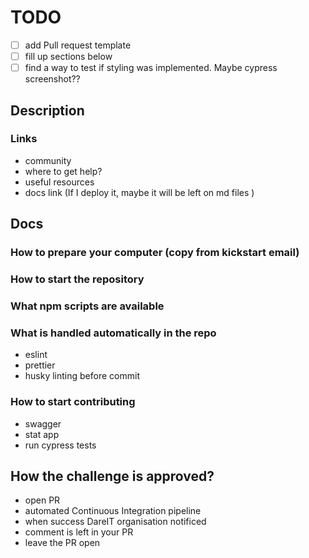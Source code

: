 # TODO
- [ ] add Pull request template
- [ ] fill up sections below
- [ ] find a way to test if styling was implemented. Maybe cypress screenshot??

## Description

### Links
- community
- where to get help?
- useful resources
- docs link (If I deploy it, maybe it will be left on md files )

## Docs

### How to prepare your computer (copy from kickstart email)

### How to start the repository

### What npm scripts are available

### What is handled automatically in the repo
- eslint
- prettier
- husky linting before commit

### How to start contributing
- swagger
- stat app 
- run cypress tests

## How the challenge is approved?
- open PR
- automated Continuous Integration pipeline
- when success DareIT organisation notificed
- comment is left in your PR
- leave the PR open 
